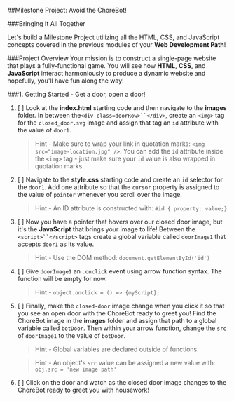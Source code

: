 ##Milestone Project: Avoid the ChoreBot!

###Bringing It All Together

Let's build a Milestone Project utilizing all the HTML, CSS, and JavaScript concepts covered in the previous modules of your **Web Development Path**!

###Project Overview
Your mission is to construct a single-page website that plays a fully-functional game. You will see how **HTML**, **CSS**, and **JavaScript** interact harmoniously to produce a dynamic website and hopefully, you'll have fun along the way!

###1. Getting Started - Get a door, open a door!

1. [ ] Look at the **index.html** starting code and then navigate to the **images** folder. In between the`<div class=doorRow>``</div>`, create an `<img>` tag for the `closed_door.svg` image and assign that tag an `id` attribute with the value of `door1`.

    >Hint - Make sure to wrap your link in quotation marks:    `<img src="image-location.jpg" />`. You can add the `id` attribute inside the `<img>` tag - just make sure your `id` value is also wrapped in quotation marks.

2. [ ] Navigate to the **style.css** starting code and create an `id` selector for the `door1`. Add one attribute so that the `cursor` property is assigned to the value of `pointer` whenever you scroll over the image.

    >Hint - An ID attribute is constructed with:
`#id { property: value;}`

3. [ ] Now you have a pointer that hovers over our closed door image, but it's the **JavaScript** that brings your image to life! Between the `<script>``</script>` tags create a global variable called `doorImage1` that accepts `door1` as its value.

    >Hint - Use the DOM method: `document.getElementById('id')`

4. [ ] Give `doorImage1` an `.onclick` event using arrow function syntax. The function will be empty for now.

    >Hint - `object.onclick = () => {myScript};`

5. [ ] Finally, make the `closed-door` image change when you click it so that you see an open door with the ChoreBot ready to greet you!  Find the ChoreBot image in the **images** folder and assign that path to a global variable called `botDoor`. Then within your arrow function, change the `src` of `doorImage1` to the value of `botDoor`.

    >Hint - Global variables are declared outside of     	functions.

    >Hint - An object's `src` value can be assigned a new 	value with:
   `obj.src = 'new image path'`

6. [ ] Click on the door and watch as the closed door image changes to the ChoreBot ready to greet you with housework!
